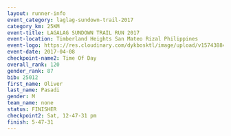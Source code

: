 ```yaml
---
layout: runner-info 
event_category: laglag-sundown-trail-2017 
category_km: 25KM 
event-title: LAGALAG SUNDOWN TRAIL RUN 2017 
event-location: Timberland Heights San Mateo Rizal Philippines 
event-logo: https://res.cloudinary.com/dykbosktl/image/upload/v1574388429/Logo/Lagalag-Sundown-Trail-Run-2017-fb_g5qodp.jpg 
event-date: 2017-04-08 
checkpoint-name2: Time Of Day 
overall_rank: 120
gender_rank: 87
bib: 25012
first_name: Oliver
last_name: Pasadi
gender: M
team_name: none
status: FINISHER
checkpoint2: Sat, 12-47-31 pm
finish: 5-47-31
---
```

